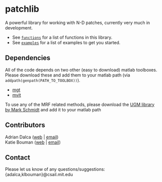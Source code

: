 patchlib
========

A powerful library for working with N-D patches, currently very much in development.

- See [`functions`](src/functions.md) for a list of functions in this library.
- See [`examples`](examples/examples.md) for a list of examples to get you started.

Dependencies
------------
All of the code depends on two other (easy to download) matlab toolboxes. Please download these and add them to your matlab path (via `addpath(genpath(PATH_TO_TOOLBOX))`).
- [mgt](https://github.com/adalca/mgt)
- [mvit](https://github.com/adalca/mivt)

To use any of the MRF related methods, please download the [UGM library by Mark Schmidt](http://www.cs.ubc.ca/~schmidtm/Software/UGM.html) and add it to your matlab path

Contributors
------------
Adrian Dalca ([web](http://adalca.mit.edu) | [email](mailto:adalca@mit.edu))  
Katie Bouman ([web](http://people.csail.mit.edu/klbouman) | [email](mailto:klbouman@csail.mit.edu))

Contact
-------
Please let us know of any questions/suggestions: {adalca,klbouman}@csail.mit.edu
